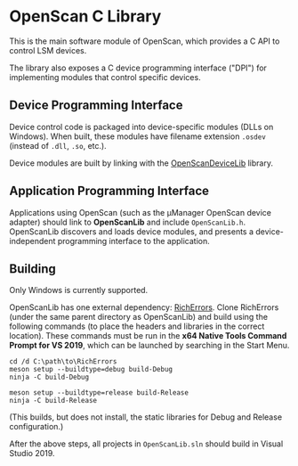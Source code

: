 OpenScan C Library
==================

This is the main software module of OpenScan, which provides a C API to control
LSM devices.

The library also exposes a C device programming interface ("DPI") for
implementing modules that control specific devices.


Device Programming Interface
----------------------------

Device control code is packaged into device-specific modules (DLLs on
Windows). When built, these modules have filename extension `.osdev` (instead
of `.dll`, `.so`, etc.).

Device modules are built by linking with the
[OpenScanDeviceLib](OpenScanDeviceLib/README.md) library.


Application Programming Interface
---------------------------------

Applications using OpenScan (such as the µManager OpenScan device adapter)
should link to **OpenScanLib** and include `OpenScanLib.h`. OpenScanLib
discovers and loads device modules, and presents a device-independent
programming interface to the application.


Building
--------

Only Windows is currently supported.

OpenScanLib has one external dependency:
[RichErrors](https://github.com/marktsuchida/RichErrors). Clone RichErrors
(under the same parent directory as OpenScanLib) and build using the following
commands (to place the headers and libraries in the correct location). These
commands must be run in the **x64 Native Tools Command Prompt for VS 2019**,
which can be launched by searching in the Start Menu.

```
cd /d C:\path\to\RichErrors
meson setup --buildtype=debug build-Debug
ninja -C build-Debug

meson setup --buildtype=release build-Release
ninja -C build-Release
```
(This builds, but does not install, the static libraries for Debug and Release
configuration.)

After the above steps, all projects in `OpenScanLib.sln` should build in Visual
Studio 2019.
